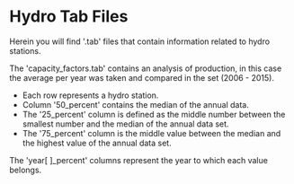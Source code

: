 # Hydro Tab Files

Herein you will find '.tab' files that contain information related to hydro stations.


The  'capacity_factors.tab' contains an analysis of production, in this case the average per year was taken and compared in the set (2006 - 2015).

  - Each row represents a hydro station.
  - Column '50_percent' contains the median of the annual data.
  - The '25_percent' column is defined as the middle number between the smallest number and the median of the annual data set.
  - The '75_percent' column is the middle value between the median and the highest value of the annual data set.


The 'year[ ]\_percent' columns represent the year to which each value belongs.
